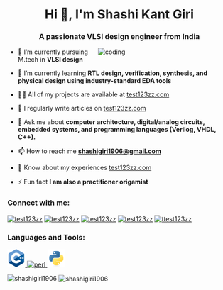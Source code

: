 <h1 align="center">Hi 👋, I'm Shashi Kant Giri</h1>
<h3 align="center">A passionate VLSI design engineer from India</h3>
<img align="right" alt="coding" width="300" src= "https://media.tenor.com/NOYF3f82b_gAAAAM/programmer.gif"
>

- 🔭 I’m currently pursuing M.tech in **VLSI design**

- 🌱 I’m currently learning **RTL design, verification, synthesis, and physical design using industry-standard EDA tools**

- 👨‍💻 All of my projects are available at [test123zz.com](test123zz.com)

- 📝 I regularly write articles on [test123zz.com](test123zz.com)

- 💬 Ask me about **computer architecture, digital/analog circuits, embedded systems, and programming languages (Verilog, VHDL, C++).**

- 📫 How to reach me **shashigiri1906@gmail.com**

- 📄 Know about my experiences [test123zz.com](test123zz.com)

- ⚡ Fun fact **I am also a practitioner origamist**

<h3 align="left">Connect with me:</h3>
<p align="left">
<a href="https://twitter.com/test123zz" target="blank"><img align="center" src="https://raw.githubusercontent.com/rahuldkjain/github-profile-readme-generator/master/src/images/icons/Social/twitter.svg" alt="test123zz" height="30" width="40" /></a>
<a href="https://linkedin.com/in/test123zz" target="blank"><img align="center" src="https://raw.githubusercontent.com/rahuldkjain/github-profile-readme-generator/master/src/images/icons/Social/linked-in-alt.svg" alt="test123zz" height="30" width="40" /></a>
<a href="https://fb.com/test123zz" target="blank"><img align="center" src="https://raw.githubusercontent.com/rahuldkjain/github-profile-readme-generator/master/src/images/icons/Social/facebook.svg" alt="test123zz" height="30" width="40" /></a>
<a href="https://instagram.com/test123zz" target="blank"><img align="center" src="https://raw.githubusercontent.com/rahuldkjain/github-profile-readme-generator/master/src/images/icons/Social/instagram.svg" alt="test123zz" height="30" width="40" /></a>
<a href="https://www.youtube.com/c/ttest123zz" target="blank"><img align="center" src="https://raw.githubusercontent.com/rahuldkjain/github-profile-readme-generator/master/src/images/icons/Social/youtube.svg" alt="ttest123zz" height="30" width="40" /></a>
</p>

<h3 align="left">Languages and Tools:</h3>
<p align="left"> <a href="https://www.w3schools.com/cpp/" target="_blank" rel="noreferrer"> <img src="https://raw.githubusercontent.com/devicons/devicon/master/icons/cplusplus/cplusplus-original.svg" alt="cplusplus" width="40" height="40"/> </a> <a href="https://www.perl.org/" target="_blank" rel="noreferrer"> <img src="https://api.iconify.design/logos-perl.svg" alt="perl" width="40" height="40"/> </a> <a href="https://www.python.org" target="_blank" rel="noreferrer"> <img src="https://raw.githubusercontent.com/devicons/devicon/master/icons/python/python-original.svg" alt="python" width="40" height="40"/> </a> </p>

<p><img align="left" src="https://github-readme-stats.vercel.app/api/top-langs?username=shashigiri1906&show_icons=true&locale=en&layout=compact" alt="shashigiri1906" /></p>

<p>&nbsp;<img align="center" src="https://github-readme-stats.vercel.app/api?username=shashigiri1906&show_icons=true&locale=en" alt="shashigiri1906" /></p>
